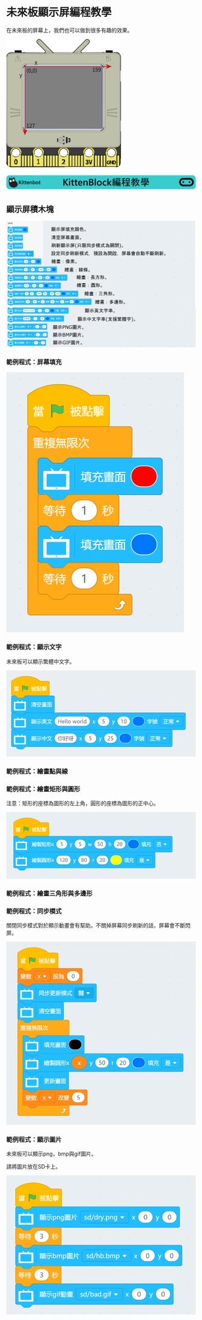 # 未來板顯示屏編程教學

在未來板的屏幕上，我們也可以做到很多有趣的效果。

![](./images/screen_coordinates.png)

![](../functional_module/PWmodules/images/kbbanner.png)

## 顯示屏積木塊

![](./images/screen.png)

### 範例程式：屏幕填充

![](./images/screen_code1.png)

### 範例程式：顯示文字

未來板可以顯示繁體中文字。

![](./images/screen_code2.png)

### 範例程式：繪畫點與線

### 範例程式：繪畫矩形與圓形

注意：矩形的座標為圖形的左上角，圓形的座標為圖形的正中心。

![](./images/screen_code4.png)

### 範例程式：繪畫三角形與多邊形

### 範例程式：同步模式

關閉同步模式對於顯示動畫會有幫助。不關掉屏幕同步刷新的話，屏幕會不斷閃屏。

![](./images/screen_code6.png)

### 範例程式：顯示圖片

未來板可以顯示png，bmp與gif圖片。

請將圖片放在SD卡上。

![](./images/screen_code7.png)